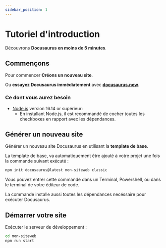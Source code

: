 ```yaml
---
sidebar_position: 1
---
```


# Tutoriel d'introduction

Découvrons **Docusaurus en moins de 5 minutes**.

## Commençons

Pour commencer **Créons un nouveau site**.

Ou **essayez Docusaurus immédiatement** avec **[docusaurus.new](https://docusaurus.new)**.

### Ce dont vous aurez besoin

- [Node.js](https://nodejs.org/en/download/) version 16.14 or supérieur:
  - En installant Node.js, il est recommandé de cocher toutes les checkboxes en rapport avec les dépendances.

## Générer un nouveau site

Générer un nouveau site Docusaurus en utilisant la **template de base**.

La template de base, va automatiquement être ajouté à votre projet une fois la commande suivant exécuté :

```bash
npm init docusaurus@latest mon-siteweb classic
```
Vous pouvez entrer cette commande dans un Terminal, Powershell, ou dans le terminal de votre éditeur de code.

La commande installe aussi toutes les dépendances necéssaire pour exécuter Docusaurus.

## Démarrer votre site

Exécuter le serveur de développement :

```bash
cd mon-siteweb
npm run start
```